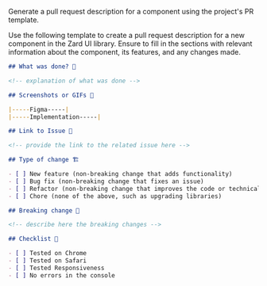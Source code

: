 Generate a pull request description for a component using the project's PR template.

Use the following template to create a pull request description for a new component in the Zard UI library. Ensure to fill in the sections with relevant information about the component, its features, and any changes made.

```markdown
## What was done? 📝

<!-- explanation of what was done -->

## Screenshots or GIFs 📸

|-----Figma-----|
|-----Implementation-----|

## Link to Issue 🔗

<!-- provide the link to the related issue here -->

## Type of change 🏗

- [ ] New feature (non-breaking change that adds functionality)
- [ ] Bug fix (non-breaking change that fixes an issue)
- [ ] Refactor (non-breaking change that improves the code or technical debt)
- [ ] Chore (none of the above, such as upgrading libraries)

## Breaking change 🚨

<!-- describe here the breaking changes -->

## Checklist 🧐

- [ ] Tested on Chrome
- [ ] Tested on Safari
- [ ] Tested Responsiveness
- [ ] No errors in the console
```
